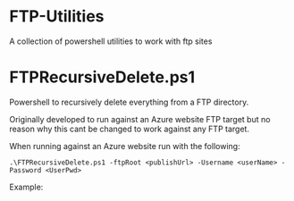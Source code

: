 FTP-Utilities
=============

A collection of powershell utilities to work with ftp sites


FTPRecursiveDelete.ps1
======================

Powershell to recursively delete everything from a FTP directory.

Originally developed to run against an Azure website FTP target but no reason why this cant be changed to work against any FTP target.

When running against an Azure website run with the following:
```
.\FTPRecursiveDelete.ps1 -ftpRoot <publishUrl> -Username <userName> -Password <UserPwd>
```
Example:
``` .\FTPRecursiveDelete.ps1 -ftpRoot ftp://waws-prod-db1-123.ftp.azurewebsites.windows.net/site/wwwroot/ -Username 'MyWebsite\$MyWebsite' -Password AzurePa55w0rdX3St0aagu9pn1viHyLdJGGG8vidgorXnKharMgggk1KlMxx
```

